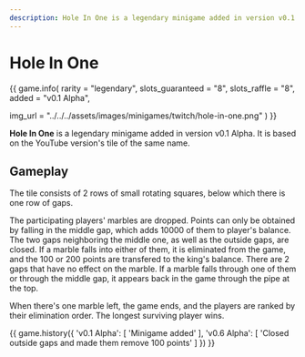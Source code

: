 ```yaml
---
description: Hole In One is a legendary minigame added in version v0.1 Alpha. It is based on the YouTube version of the same name.
---
```


# Hole In One

{{ game.info(
  rarity           = "legendary",
  slots_guaranteed = "8",
  slots_raffle     = "8",
  added            = "v0.1 Alpha",
  
  img_url = "../../../assets/images/minigames/twitch/hole-in-one.png"
) }}

**Hole In One** is a legendary minigame added in version v0.1 Alpha. It is based on the YouTube version's tile of the same name.

## Gameplay

The tile consists of 2 rows of small rotating squares, below which there is one row of gaps.

The participating players' marbles are dropped. Points can only be obtained by falling in the middle gap, which adds 10000 of them to player's balance. The two gaps neighboring the middle one, as well as the outside gaps, are closed. If a marble falls into either of them, it is eliminated from the game, and the 100 or 200 points are transfered to the king's balance. There are 2 gaps that have no effect on the marble. If a marble falls through one of them or through the middle gap, it appears back in the game through the pipe at the top.

When there's one marble left, the game ends, and the players are ranked by their elimination order. The longest surviving player wins.

{{ game.history({
  'v0.1 Alpha': [
    'Minigame added'
  ],
  'v0.6 Alpha': [
    'Closed outside gaps and made them remove 100 points'
  ]
}) }}
